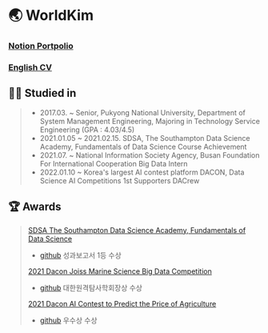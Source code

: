 # 🌏 WorldKim

### [Notion Portpolio](https://aquatic-avocado-034.notion.site/Hello-World-Kim-85cedbf2d0f54cc199316a535777e234)

### [English CV](https://github.com/worldpapa/engCV)


## 👨‍🎓 Studied in

> * 2017.03. ~ Senior, Pukyong National University, Department of System Management Engineering, Majoring in Technology Service Engineering (GPA : 4.03/4.5)
> * 2021.01.05 ~ 2021.02.15. SDSA, The Southampton Data Science Academy, Fundamentals of Data Science Course Achievement
> * 2021.07. ~ National Information Society Agency, Busan Foundation For International Cooperation Big Data Intern
> * 2022.01.10 ~ Korea's largest AI contest platform DACON, Data Science AI Competitions 1st Supporters DACrew

## 🏆 Awards

> [SDSA The Southampton Data Science Academy, Fundamentals of Data Science](https://cms.pknu.ac.kr/pknusme/view.do?no=13640&idx=483693&view=view&pageIndex=1&sv=&sw=)
> * [github](https://github.com/worldpapa/gStep)
> 성과보고서 1등 수상
> 
> [2021 Dacon Joiss Marine Science Big Data Competition](https://dacon.io/competitions/official/235793/overview/description)
> * [github](https://github.com/worldpapa/joiss)
> 대한원격탐사학회장상 수상
> 
> [2021 Dacon AI Contest to Predict the Price of Agriculture](https://dacon.io/competitions/official/235801/overview/description)
> * [github](https://github.com/worldpapa/Nongsan)
> 우수상 수상

<!-- > [2021 AIfactory EWP Power Generation Big Data Competition](http://aifactory.space/competition/detail/1906)
> * [github](https://github.com/worldpapa/ewp_windpower)
> 장려상 수상 -->
